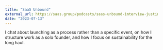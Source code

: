 ```yaml
---
title: "SaaS Unbound"
external_url: https://saas.group/podcasts/saas-unbound-interview-justin-duke-buttondown/
date: "2023-07-13"
---
```


I chat about launching as a process rather than a specific event, on how I structure work as a solo founder, and how I focus on sustainability for the long haul.
